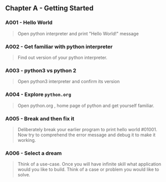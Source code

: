 ## Chapter A - Getting Started

### **A001 - Hello World**

> Open python interpreter and print "Hello World!" message

### **A002 - Get familiar with python interpreter**

> Find out version of your python interpreter.

### **A003 - python3 vs python 2**

> Open python3 interpreter and confirm its version

### **A004 - Explore `python.org`**

> Open python.org , home page of python and get yourself familiar.

### **A005 - Break and then fix it**

> Deliberately break your earlier program to print hello world #01001.
> Now try to comprehend the error message and debug it to make it working.

### **A006 - Select a dream**

> Think of a use-case. Once you will have infinite skill what application would you like to build. Think of a case or problem you would like to solve.
